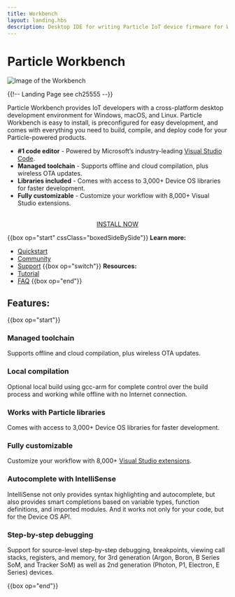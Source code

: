 ```yaml
---
title: Workbench
layout: landing.hbs
description: Desktop IDE for writing Particle IoT device firmware for Windows, Mac OS, and Linux
---
```


# Particle Workbench
![Image of the Workbench ](/assets/images/workbench-hero.png)

{{!-- Landing Page see ch25555 --}}

Particle Workbench provides IoT developers with a cross-platform desktop development environment for Windows, macOS, and Linux. Particle Workbench is easy to install, is preconfigured for easy development, and comes with everything you need to build, compile, and deploy code for your Particle-powered products.

- <b>#1 code editor</b> - Powered by Microsoft’s industry-leading [Visual Studio Code](https://code.visualstudio.com/).
- <b>Managed toolchain</b> - Supports offline and cloud compilation, plus wireless OTA updates.
- <b>Libraries included</b> - Comes with access to 3,000+ Device OS libraries for faster development.
- <b>Fully customizable</b> - Customize your workflow with 8,000+ Visual Studio extensions.

<div  align="center">
<br />
<a href="/quickstart/workbench/" class="button">INSTALL NOW</a>
</div>

{{box op="start" cssClass="boxedSideBySide"}}
**Learn more:**
- [Quickstart](/quickstart/workbench/)
- [Community](https://community.particle.io/c/DT)
- [Support](https://community.particle.io/t/information-how-to-report-bugs-and-provide-feedback/44245)
{{box op="switch"}}
**Resources:**
- [Tutorial](/getting-started/developer-tools/workbench/)
- [FAQ](/getting-started/developer-tools/workbench-faq/)
{{box op="end"}}

## Features:
{{box op="start"}}
### Managed toolchain

Supports offline and cloud compilation, plus wireless OTA updates.

### Local compilation

Optional local build using gcc-arm for complete control over the build process and working while offline with no Internet connection.

### Works with Particle libraries

Comes with access to 3,000+ Device OS libraries for faster development.

### Fully customizable
Customize your workflow with 8,000+ [Visual Studio extensions](https://marketplace.visualstudio.com/VSCode).

### Autocomplete with IntelliSense

IntelliSense not only provides syntax highlighting and autocomplete, but also provides smart completions based on variable types, function definitions, and imported modules. And it works not only for your code, but for the Device OS API.


### Step-by-step debugging

Support for source-level step-by-step debugging, breakpoints, viewing call stacks, registers, and memory, for 3rd generation (Argon, Boron, B Series SoM, and Tracker SoM) as well as 2nd generation (Photon, P1, Electron, E Series) devices.

{{box op="end"}}
